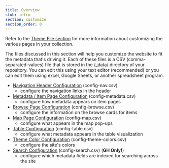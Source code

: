 ```yaml
---
title: Overview
stub: intro
section: customize
section_order: 0
---
```


Refer to the [Theme File section](theme.html) for more information about customizing the various pages in your collection. 

The files discussed in this section will help you customize the website to fit the metadata that's driving it. Each of these files is a CSV (comma-separated-values) file that is stored in the /_data/ directory of your repository. You can edit this using your text editor (recommended) or you can edit them using excel, Google Sheets, or another spreadsheet program. 

- [Navigation Header Configuration](#config-nav) (config-nav.csv)
    - configure the navigation links in the header
- [Metadata / Item Page Configuration](#config-metadata) (config-metadata.csv)
    - configure how metadata appears on item pages
- [Browse Page Configuration](#config-browse) (config-browse.csv)
    - configure the information on the browse cards for items
- [Map Page Configuration](#config-map) (config-map.csv)
    - configure what appears in the map pop-ups
- [Table Configuration](#config-table) (config-table.csv)
    - configure what metadata appears in the table visualization
- [Theme Color Configuration](#config-colors) (config-theme-colors.csv)
    - configure the site's colors
- [Search Configuration](#config-search) (config-search.csv) (**GH Only!**)
    - configure which metadata fields are indexed for searching across the site